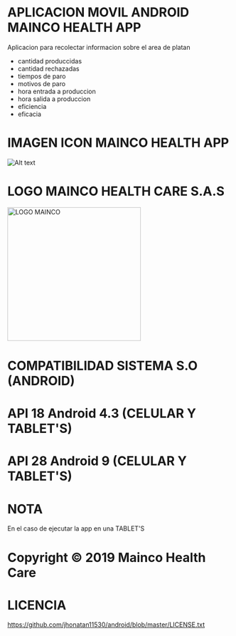 # APLICACION MOVIL ANDROID MAINCO HEALTH APP

Aplicacion para recolectar informacion sobre el area de platan

- cantidad produccidas
- cantidad rechazadas
- tiempos de paro
- motivos de paro
- hora entrada a produccion
- hora salida a produccion
- eficiencia
- eficacia

# IMAGEN ICON MAINCO HEALTH APP
 ![Alt text](https://github.com/jhonatan11530/android/blob/master/app/src/main/res/mipmap-hdpi/mainco.png)

# LOGO MAINCO HEALTH CARE S.A.S
<img height=300 width=300  src="https://github.com/jhonatan11530/android/blob/master/app/src/main/res/drawable/spash.jpg" alt="LOGO MAINCO" >

# COMPATIBILIDAD SISTEMA S.O (ANDROID)

# API 18 Android 4.3 (CELULAR Y TABLET'S)
# API 28 Android 9 (CELULAR Y TABLET'S)

# NOTA
En el caso de ejecutar la app en una TABLET'S

# Copyright © 2019 Mainco Health Care

# LICENCIA

https://github.com/jhonatan11530/android/blob/master/LICENSE.txt

